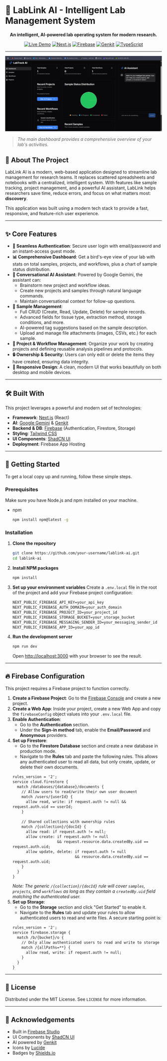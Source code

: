 # 🧬 LabLink AI - Intelligent Lab Management System

<div align="center">

**An intelligent, AI-powered lab operating system for modern research.**

[![Live Demo](https://img.shields.io/badge/Live%20Demo-Visit%20Now-brightgreen?style=for-the-badge&logo=rocket)](http://9000-firebase-studio-1751458103249.cluster-bg6uurscprhn6qxr6xwtrhvkf6.cloudworkstations.dev/)
[![Next.js](https://img.shields.io/badge/Next.js-15.x-black?style=for-the-badge&logo=next.js)](https://nextjs.org/)
[![Firebase](https://img.shields.io/badge/Firebase-SDK%20v11-orange?style=for-the-badge&logo=firebase)](https://firebase.google.com/)
[![Genkit](https://img.shields.io/badge/Genkit-AI-blue?style=for-the-badge&logo=google-gemini)](https://firebase.google.com/docs/genkit)
[![TypeScript](https://img.shields.io/badge/TypeScript-5.x-blue?style=for-the-badge&logo=typescript)](https://www.typescriptlang.org/)

</div>

---

![LabLink Dashboard](Screenshot.png)
> *The main dashboard provides a comprehensive overview of your lab's activities.*

## 📝 About The Project

LabLink AI is a modern, web-based application designed to streamline lab management for research teams. It replaces scattered spreadsheets and notebooks with a centralized, intelligent system. With features like sample tracking, project management, and a powerful AI assistant, LabLink helps researchers save time, reduce errors, and focus on what matters most: **discovery**.

This application was built using a modern tech stack to provide a fast, responsive, and feature-rich user experience.

---

## ✨ Core Features

-   **🔐 Seamless Authentication**: Secure user login with email/password and an instant-access guest mode.
-   **📊 Comprehensive Dashboard**: Get a bird's-eye view of your lab with stats on total samples, projects, and workflows, plus a chart of sample status distribution.
-   **🤖 Conversational AI Assistant**: Powered by Google Gemini, the assistant can:
    -   Brainstorm new project and workflow ideas.
    -   Create new projects and samples through natural language commands.
    -   Maintain conversational context for follow-up questions.
-   **🧪 Sample Management**:
    -   Full CRUD (Create, Read, Update, Delete) for sample records.
    -   Advanced fields for tissue type, extraction method, storage conditions, and more.
    -   AI-powered tag suggestions based on the sample description.
    -   Upload and manage file attachments (images, CSVs, etc.) for each sample.
-   **📂 Project & Workflow Management**: Organize your work by creating projects and defining reusable analysis pipelines and protocols.
-   **🔒 Ownership & Security**: Users can only edit or delete the items they have created, ensuring data integrity.
-   **📱 Responsive Design**: A clean, modern UI that works beautifully on both desktop and mobile devices.

---

## 🛠️ Built With

This project leverages a powerful and modern set of technologies:

*   **Framework**: [Next.js](https://nextjs.org/) (React)
*   **AI**: [Google Gemini](https://ai.google/gemini/) & [Genkit](https://firebase.google.com/docs/genkit)
*   **Backend & DB**: [Firebase](https://firebase.google.com/) (Authentication, Firestore, Storage)
*   **Styling**: [Tailwind CSS](https://tailwindcss.com/)
*   **UI Components**: [ShadCN UI](https://ui.shadcn.com/)
*   **Deployment**: Firebase App Hosting

---

## 🚀 Getting Started

To get a local copy up and running, follow these simple steps.

### Prerequisites

Make sure you have Node.js and npm installed on your machine.
*   npm
    ```sh
    npm install npm@latest -g
    ```

### Installation

1.  **Clone the repository**
    ```sh
    git clone https://github.com/your-username/lablink-ai.git
    cd lablink-ai
    ```
2.  **Install NPM packages**
    ```sh
    npm install
    ```
3.  **Set up your environment variables**
    Create a `.env.local` file in the root of the project and add your Firebase project configuration:
    ```env
    NEXT_PUBLIC_FIREBASE_API_KEY=your_api_key
    NEXT_PUBLIC_FIREBASE_AUTH_DOMAIN=your_auth_domain
    NEXT_PUBLIC_FIREBASE_PROJECT_ID=your_project_id
    NEXT_PUBLIC_FIREBASE_STORAGE_BUCKET=your_storage_bucket
    NEXT_PUBLIC_FIREBASE_MESSAGING_SENDER_ID=your_messaging_sender_id
    NEXT_PUBLIC_FIREBASE_APP_ID=your_app_id
    ```
4.  **Run the development server**
    ```sh
    npm run dev
    ```
    Open [http://localhost:3000](http://localhost:3000) with your browser to see the result.

---

## 🔥 Firebase Configuration

This project requires a Firebase project to function correctly.

1.  **Create a Firebase Project**: Go to the [Firebase Console](https://console.firebase.google.com/) and create a new project.
2.  **Create a Web App**: Inside your project, create a new Web App and copy the `firebaseConfig` object values into your `.env.local` file.
3.  **Enable Authentication**:
    -   Go to the **Authentication** section.
    -   Under the **Sign-in method** tab, enable the **Email/Password** and **Anonymous** providers.
4.  **Set up Firestore**:
    -   Go to the **Firestore Database** section and create a new database in production mode.
    -   Navigate to the **Rules** tab and paste the following rules. This allows any authenticated user to read all data, but only create, update, or delete their own documents.
    ```firestore-rules
    rules_version = '2';
    service cloud.firestore {
      match /databases/{database}/documents {
        // Allow users to read/write their own user document
        match /users/{userId} {
          allow read, write: if request.auth != null && request.auth.uid == userId;
        }

        // Shared collections with ownership rules
        match /{collection}/{docId} {
          allow read: if request.auth != null;
          allow create: if request.auth != null 
                        && request.resource.data.createdBy.uid == request.auth.uid;
          allow update, delete: if request.auth != null 
                                && resource.data.createdBy.uid == request.auth.uid;
        }
      }
    }
    ```
    *Note: The generic `/{collection}/{docId}` rule will cover `samples`, `projects`, and `workflows` as long as they contain a `createdBy.uid` field matching the authenticated user.*
5.  **Set up Storage**:
    -   Go to the **Storage** section and click "Get Started" to enable it.
    -   Navigate to the **Rules** tab and update your rules to allow authenticated users to read and write files. A secure starting point is:
    ```firestore-rules
    rules_version = '2';
    service firebase.storage {
      match /b/{bucket}/o {
        // Only allow authenticated users to read and write to storage
        match /{allPaths=**} {
          allow read, write: if request.auth != null;
        }
      }
    }
    ```
---

## 📜 License

Distributed under the MIT License. See `LICENSE` for more information.

---

## 🙏 Acknowledgements

*   Built in [Firebase Studio](https://firebase.google.com/studio)
*   UI Components by [ShadCN UI](https://ui.shadcn.com/)
*   AI powered by [Genkit](https://firebase.google.com/docs/genkit)
*   Icons by [Lucide](https://lucide.dev/)
*   Badges by [Shields.io](https://shields.io/)
